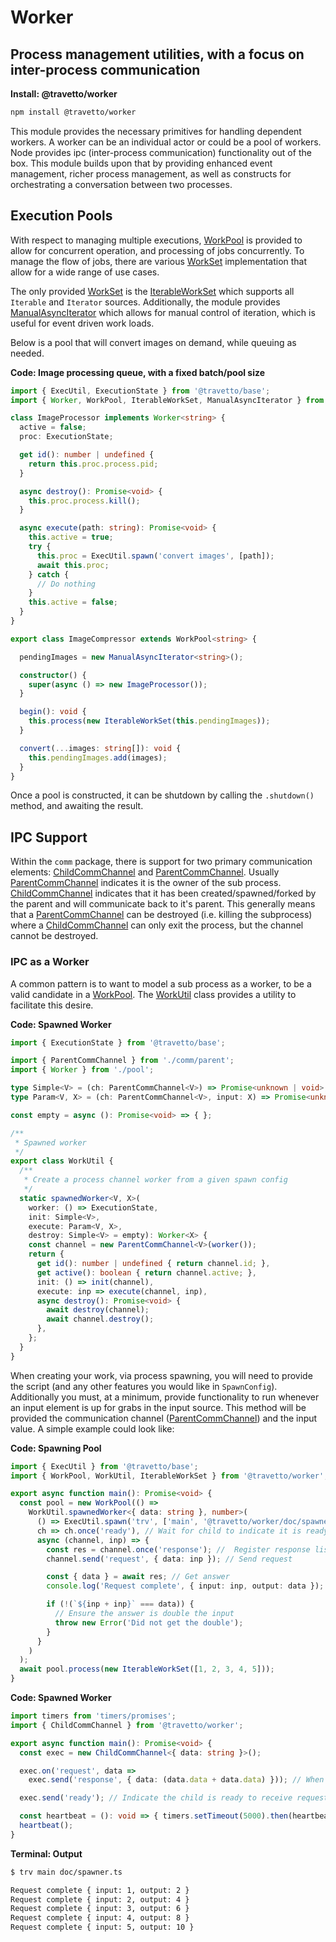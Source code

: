 <!-- This file was generated by @travetto/doc and should not be modified directly -->
<!-- Please modify https://github.com/travetto/travetto/tree/main/module/worker/DOC.ts and execute "npx trv doc" to rebuild -->
# Worker
## Process management utilities, with a focus on inter-process communication

**Install: @travetto/worker**
```bash
npm install @travetto/worker
```

This module provides the necessary primitives for handling dependent workers.  A worker can be an individual actor or could be a pool of workers. Node provides ipc (inter-process communication) functionality out of the box. This module builds upon that by providing enhanced event management, richer process management, as well as constructs for orchestrating a conversation between two processes.

## Execution Pools
With respect to managing multiple executions, [WorkPool](https://github.com/travetto/travetto/tree/main/module/worker/src/pool.ts#L31) is provided to allow for concurrent operation, and processing of jobs concurrently.  To manage the flow of jobs, there are various [WorkSet](https://github.com/travetto/travetto/tree/main/module/worker/src/input/types.ts#L4) implementation that allow for a wide range of use cases.

The only provided [WorkSet](https://github.com/travetto/travetto/tree/main/module/worker/src/input/types.ts#L4) is the [IterableWorkSet](https://github.com/travetto/travetto/tree/main/module/worker/src/input/iterable.ts#L11) which supports all `Iterable` and `Iterator` sources.  Additionally, the module provides [ManualAsyncIterator](https://github.com/travetto/travetto/tree/main/module/worker/src/input/async-iterator.ts#L6) which allows for manual control of iteration, which is useful for event driven work loads.

Below is a pool that will convert images on demand, while queuing as needed.

**Code: Image processing queue, with a fixed batch/pool size**
```typescript
import { ExecUtil, ExecutionState } from '@travetto/base';
import { Worker, WorkPool, IterableWorkSet, ManualAsyncIterator } from '@travetto/worker';

class ImageProcessor implements Worker<string> {
  active = false;
  proc: ExecutionState;

  get id(): number | undefined {
    return this.proc.process.pid;
  }

  async destroy(): Promise<void> {
    this.proc.process.kill();
  }

  async execute(path: string): Promise<void> {
    this.active = true;
    try {
      this.proc = ExecUtil.spawn('convert images', [path]);
      await this.proc;
    } catch {
      // Do nothing
    }
    this.active = false;
  }
}

export class ImageCompressor extends WorkPool<string> {

  pendingImages = new ManualAsyncIterator<string>();

  constructor() {
    super(async () => new ImageProcessor());
  }

  begin(): void {
    this.process(new IterableWorkSet(this.pendingImages));
  }

  convert(...images: string[]): void {
    this.pendingImages.add(images);
  }
}
```

Once a pool is constructed, it can be shutdown by calling the `.shutdown()` method, and awaiting the result.

## IPC Support

Within the `comm` package, there is support for two primary communication elements: [ChildCommChannel](https://github.com/travetto/travetto/tree/main/module/worker/src/comm/child.ts#L6) and [ParentCommChannel](https://github.com/travetto/travetto/tree/main/module/worker/src/comm/parent.ts#L10).  Usually [ParentCommChannel](https://github.com/travetto/travetto/tree/main/module/worker/src/comm/parent.ts#L10) indicates it is the owner of the sub process.  [ChildCommChannel](https://github.com/travetto/travetto/tree/main/module/worker/src/comm/child.ts#L6) indicates that it has been created/spawned/forked by the parent and will communicate back to it's parent.  This generally means that a [ParentCommChannel](https://github.com/travetto/travetto/tree/main/module/worker/src/comm/parent.ts#L10) can be destroyed (i.e. killing the subprocess) where a [ChildCommChannel](https://github.com/travetto/travetto/tree/main/module/worker/src/comm/child.ts#L6) can only exit the process, but the channel cannot be destroyed.

### IPC as a Worker
A common pattern is to want to model a sub process as a worker, to be a valid candidate in a [WorkPool](https://github.com/travetto/travetto/tree/main/module/worker/src/pool.ts#L31).  The [WorkUtil](https://github.com/travetto/travetto/tree/main/module/worker/src/util.ts#L14) class provides a utility to facilitate this desire.

**Code: Spawned Worker**
```typescript
import { ExecutionState } from '@travetto/base';

import { ParentCommChannel } from './comm/parent';
import { Worker } from './pool';

type Simple<V> = (ch: ParentCommChannel<V>) => Promise<unknown | void>;
type Param<V, X> = (ch: ParentCommChannel<V>, input: X) => Promise<unknown | void>;

const empty = async (): Promise<void> => { };

/**
 * Spawned worker
 */
export class WorkUtil {
  /**
   * Create a process channel worker from a given spawn config
   */
  static spawnedWorker<V, X>(
    worker: () => ExecutionState,
    init: Simple<V>,
    execute: Param<V, X>,
    destroy: Simple<V> = empty): Worker<X> {
    const channel = new ParentCommChannel<V>(worker());
    return {
      get id(): number | undefined { return channel.id; },
      get active(): boolean { return channel.active; },
      init: () => init(channel),
      execute: inp => execute(channel, inp),
      async destroy(): Promise<void> {
        await destroy(channel);
        await channel.destroy();
      },
    };
  }
}
```

When creating your work, via process spawning, you will need to provide the script (and any other features you would like in `SpawnConfig`).   Additionally you must, at a minimum, provide functionality to run whenever an input element is up for grabs in the input source.  This method will be provided the communication channel ([ParentCommChannel](https://github.com/travetto/travetto/tree/main/module/worker/src/comm/parent.ts#L10)) and the input value.  A simple example could look like:

**Code: Spawning Pool**
```typescript
import { ExecUtil } from '@travetto/base';
import { WorkPool, WorkUtil, IterableWorkSet } from '@travetto/worker';

export async function main(): Promise<void> {
  const pool = new WorkPool(() =>
    WorkUtil.spawnedWorker<{ data: string }, number>(
      () => ExecUtil.spawn('trv', ['main', '@travetto/worker/doc/spawned.ts']),
      ch => ch.once('ready'), // Wait for child to indicate it is ready
      async (channel, inp) => {
        const res = channel.once('response'); //  Register response listener
        channel.send('request', { data: inp }); // Send request

        const { data } = await res; // Get answer
        console.log('Request complete', { input: inp, output: data });

        if (!(`${inp + inp}` === data)) {
          // Ensure the answer is double the input
          throw new Error('Did not get the double');
        }
      }
    )
  );
  await pool.process(new IterableWorkSet([1, 2, 3, 4, 5]));
}
```

**Code: Spawned Worker**
```typescript
import timers from 'timers/promises';
import { ChildCommChannel } from '@travetto/worker';

export async function main(): Promise<void> {
  const exec = new ChildCommChannel<{ data: string }>();

  exec.on('request', data =>
    exec.send('response', { data: (data.data + data.data) })); // When data is received, return double

  exec.send('ready'); // Indicate the child is ready to receive requests

  const heartbeat = (): void => { timers.setTimeout(5000).then(heartbeat); }; // Keep-alive
  heartbeat();
}
```

**Terminal: Output**
```bash
$ trv main doc/spawner.ts

Request complete { input: 1, output: 2 }
Request complete { input: 2, output: 4 }
Request complete { input: 3, output: 6 }
Request complete { input: 4, output: 8 }
Request complete { input: 5, output: 10 }
```

